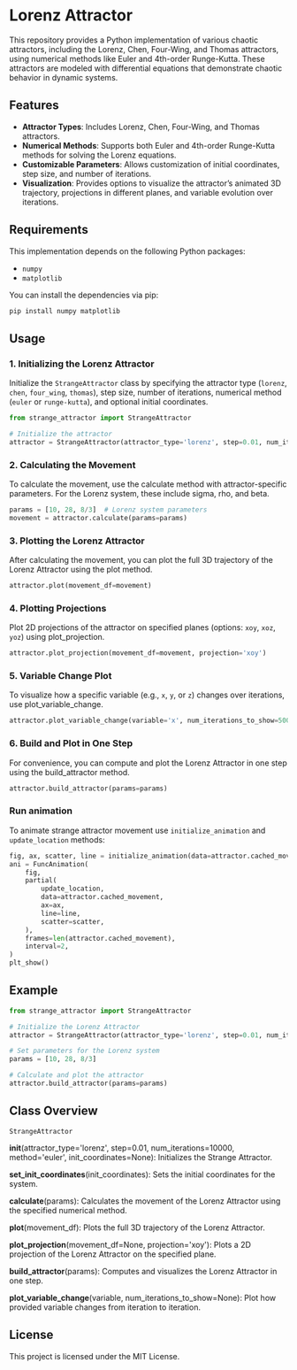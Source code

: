 # Lorenz Attractor

This repository provides a Python implementation of various chaotic attractors, including the Lorenz, Chen, 
Four-Wing, and Thomas attractors, using numerical methods like Euler and 4th-order Runge-Kutta. These attractors 
are modeled with differential equations that demonstrate chaotic behavior in dynamic systems.
## Features

- **Attractor Types**: Includes Lorenz, Chen, Four-Wing, and Thomas attractors.
- **Numerical Methods**: Supports both Euler and 4th-order Runge-Kutta methods for solving the Lorenz equations.
- **Customizable Parameters**: Allows customization of initial coordinates, step size, and number of iterations.
- **Visualization**: Provides options to visualize the attractor’s animated 3D trajectory, projections in different planes, and variable evolution over iterations.

## Requirements

This implementation depends on the following Python packages:
- `numpy`
- `matplotlib`

You can install the dependencies via pip:
```bash
pip install numpy matplotlib
```

## Usage

### 1. Initializing the Lorenz Attractor
Initialize the `StrangeAttractor` class by specifying the attractor type (`lorenz`, `chen`, `four_wing`, `thomas`),
step size, number of iterations, numerical method (`euler` or `runge-kutta`), and optional initial coordinates.

```python
from strange_attractor import StrangeAttractor

# Initialize the attractor
attractor = StrangeAttractor(attractor_type='lorenz', step=0.01, num_iterations=10000, method='euler', init_coordinates=[1, 1, 1])
```

### 2. Calculating the Movement
To calculate the movement, use the calculate method with attractor-specific parameters. For the Lorenz system, 
these include sigma, rho, and beta.

```python
params = [10, 28, 8/3]  # Lorenz system parameters
movement = attractor.calculate(params=params)
```

### 3. Plotting the Lorenz Attractor
After calculating the movement, you can plot the full 3D trajectory of the Lorenz Attractor using the plot method.

```python
attractor.plot(movement_df=movement)
```

### 4. Plotting Projections
Plot 2D projections of the attractor on specified planes (options: `xoy`, `xoz`, `yoz`) using plot_projection.

```python
attractor.plot_projection(movement_df=movement, projection='xoy')
```

### 5. Variable Change Plot
To visualize how a specific variable (e.g., `x`, `y`, or `z`) changes over iterations, use plot_variable_change.

```python
attractor.plot_variable_change(variable='x', num_iterations_to_show=5000)
```

### 6. Build and Plot in One Step
For convenience, you can compute and plot the Lorenz Attractor in one step using the build_attractor method.

```python
attractor.build_attractor(params=params)
```

### Run animation

To animate strange attractor movement use `initialize_animation` and `update_location` methods:

```python
fig, ax, scatter, line = initialize_animation(data=attractor.cached_movement)
ani = FuncAnimation(
    fig, 
    partial(
        update_location, 
        data=attractor.cached_movement, 
        ax=ax, 
        line=line, 
        scatter=scatter,
    ), 
    frames=len(attractor.cached_movement), 
    interval=2,
)
plt_show()

```

## Example
```python
from strange_attractor import StrangeAttractor

# Initialize the Lorenz Attractor
attractor = StrangeAttractor(attractor_type='lorenz', step=0.01, num_iterations=10000, method='runge-kutta')

# Set parameters for the Lorenz system
params = [10, 28, 8/3]

# Calculate and plot the attractor
attractor.build_attractor(params=params)
```

## Class Overview

`StrangeAttractor`

**init**(attractor_type='lorenz', step=0.01, num_iterations=10000, method='euler', init_coordinates=None): Initializes the Strange Attractor.

**set_init_coordinates**(init_coordinates): Sets the initial coordinates for the system.

**calculate**(params): Calculates the movement of the Lorenz Attractor using the specified numerical method.

**plot**(movement_df): Plots the full 3D trajectory of the Lorenz Attractor.

**plot_projection**(movement_df=None, projection='xoy'): Plots a 2D projection of the Lorenz Attractor on the specified plane.

**build_attractor**(params): Computes and visualizes the Lorenz Attractor in one step.

**plot_variable_change**(variable, num_iterations_to_show=None): Plot how provided variable changes from iteration to iteration.

## License

This project is licensed under the MIT License.
